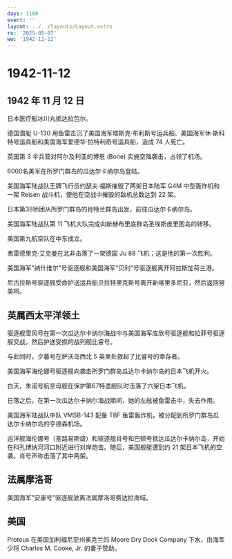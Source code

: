 ```yaml
---
days: 1168
event: ''
layout: ../../layouts/Layout.astro
ru: '2025-05-07'
ww: '1942-11-12'
---
```


# 1942-11-12

## 1942 年 11 月 12 日

日本医疗船冰川丸抵达拉包尔。

德国潜艇 U-130
用鱼雷击沉了美国海军塔斯克·布利斯号运兵船、美国海军休·斯科特号运兵船和美国海军爱德华·拉特利奇号运兵船，造成
74 人死亡。

英国第 3 伞兵营对阿尔及利亚的博恩 (Bone) 实施空降袭击，占领了机场。

6000名美军在所罗门群岛的瓜达尔卡纳尔岛登陆。

美国海军陆战队王牌飞行员约瑟夫·福斯摧毁了两架日本陆军 G4M
中型轰炸机和一架 Reisen 战斗机，使他在空战中摧毁的敌机总数达到 22 架。

日本第38师团从所罗门群岛的肖特兰群岛出发，前往瓜达尔卡纳尔岛。

美国海军陆战队第 11 飞机大队完成向新赫布里底群岛圣埃斯皮里图岛的转移。

美国第九航空队在中东成立。

弗雷德里克·艾克曼在北非击落了一架德国 Ju 88 飞机；这是他的第一次胜利。

美国海军"纳什维尔"号驱逐舰和美国海军"贝利"号驱逐舰离开阿拉斯加荷兰港。

尼古拉斯号驱逐舰受命护送运兵船贝拉特里克斯号离开新喀里多尼亚，然后返回努美阿。

## 英属西太平洋领土

驱逐舰雪风号在第一次瓜达尔卡纳尔海战中与美国海军库欣号驱逐舰和拉菲号驱逐舰交战，然后护送受损的战列舰比睿号。

与此同时，夕暮号在萨沃岛西北 5 英里处救起了比睿号的幸存者。

美国海军海伦娜号驱逐舰向袭击所罗门群岛瓜达尔卡纳尔岛的日本飞机开火。

白天，朱诺号航空母舰在保护第67特遣舰队时击落了六架日本飞机。

日落之后，在第一次瓜达尔卡纳尔海战期间，她的左舷被鱼雷击中，失去作用。

美国海军陆战队中队 VMSB-143 配备 TBF
鱼雷轰炸机，被分配到所罗门群岛瓜达尔卡纳尔岛的亨德森机场。

巡洋舰海伦娜号（圣路易斯级）和驱逐舰肖号和巴顿号抵达瓜达尔卡纳尔岛，开始在科孔博纳河河口附近进行对岸炮击。随后，美国舰艇遭到约
21 架日本飞机的空袭。肖号声称击落了其中两架。

## 法属摩洛哥

美国海军"安康号"驱逐舰驶离法属摩洛哥费达拉海域。

## 美国

Proteus 在美国加利福尼亚州奥克兰的 Moore Dry Dock Company
下水，由海军少将 Charles M. Cooke, Jr. 的妻子赞助。